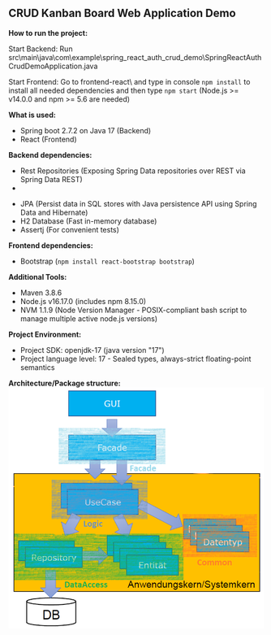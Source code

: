 ## **CRUD Kanban Board Web Application Demo**

**How to run the project:**

Start Backend: Run src\main\java\com\example\spring_react_auth_crud_demo\SpringReactAuthCrudDemoApplication.java

Start Frontend: Go to frontend-react\ and type in console `npm install` to install all needed dependencies and then type `npm start` (Node.js >= v14.0.0 and npm >= 5.6 are needed)

**What is used:**
- Spring boot 2.7.2 on Java 17 (Backend)
- React (Frontend)

**Backend dependencies:**
- Rest Repositories (Exposing Spring Data repositories over REST via Spring Data REST)
- 
[//]: # (- Thymeleaf A modern server-side Java template engine)
- JPA (Persist data in SQL stores with Java persistence API using Spring Data and Hibernate)
- H2 Database (Fast in-memory database)
- Assertj (For convenient tests)

**Frontend dependencies:**
- Bootstrap (`npm install react-bootstrap bootstrap`)

**Additional Tools:**
- Maven 3.8.6
- Node.js v16.17.0 (includes npm 8.15.0)
- NVM 1.1.9 (Node Version Manager - POSIX-compliant bash script to manage multiple active node.js versions)

**Project Environment:**
- Project SDK: openjdk-17 (java version "17")
- Project language level: 17 - Sealed types, always-strict floating-point semantics

**Architecture/Package structure:**
![Alt text](package_structure.PNG)